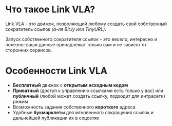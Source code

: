 # Что такое Link VLA?
Link VLA - это движок, позволяющий любому создать свой собственный сократитель ссылок _(а-ля Bit.ly или TinyURL)_.

Запуск собственного сократителя ссылок - это весело, интересно и полезно: ваши данные принадлежат только вам и не зависят от сторонних сервисов.

# Особенности Link VLA
- **Бесплатный** движок с **открытым исходным кодом**
- **Приватный** (доступ к управлению ссылками есть только у вас) или **публичный** (любой может создать ссылку, подходит для интрасети) режим
- Возможность задания собственного **короткого** адреса
- Удобные **букмарклеты** для мгновенного сокращения ссылок и дальнейшей публикации их в соцсетях
